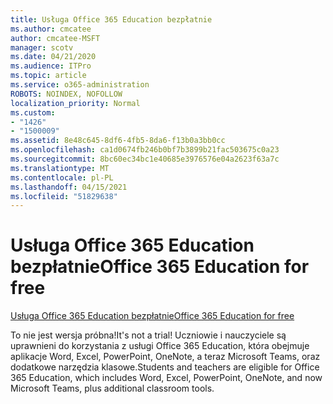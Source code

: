 ```yaml
---
title: Usługa Office 365 Education bezpłatnie
ms.author: cmcatee
author: cmcatee-MSFT
manager: scotv
ms.date: 04/21/2020
ms.audience: ITPro
ms.topic: article
ms.service: o365-administration
ROBOTS: NOINDEX, NOFOLLOW
localization_priority: Normal
ms.custom:
- "1426"
- "1500009"
ms.assetid: 8e48c645-8df6-4fb5-8da6-f13b0a3bb0cc
ms.openlocfilehash: ca1d0674fb246b0bf7b3899b21fac503675c0a23
ms.sourcegitcommit: 8bc60ec34bc1e40685e3976576e04a2623f63a7c
ms.translationtype: MT
ms.contentlocale: pl-PL
ms.lasthandoff: 04/15/2021
ms.locfileid: "51829638"
---
```

# <a name="office-365-education-for-free"></a><span data-ttu-id="00674-102">Usługa Office 365 Education bezpłatnie</span><span class="sxs-lookup"><span data-stu-id="00674-102">Office 365 Education for free</span></span>

[<span data-ttu-id="00674-103">Usługa Office 365 Education bezpłatnie</span><span class="sxs-lookup"><span data-stu-id="00674-103">Office 365 Education for free</span></span>](https://products.office.com/student/office-in-education?ms.officeurl=students)
  
<span data-ttu-id="00674-104">To nie jest wersja próbna!</span><span class="sxs-lookup"><span data-stu-id="00674-104">It's not a trial!</span></span> <span data-ttu-id="00674-105">Uczniowie i nauczyciele są uprawnieni do korzystania z usługi Office 365 Education, która obejmuje aplikacje Word, Excel, PowerPoint, OneNote, a teraz Microsoft Teams, oraz dodatkowe narzędzia klasowe.</span><span class="sxs-lookup"><span data-stu-id="00674-105">Students and teachers are eligible for Office 365 Education, which includes Word, Excel, PowerPoint, OneNote, and now Microsoft Teams, plus additional classroom tools.</span></span>